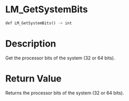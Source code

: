 # LM_GetSystemBits

```rust
def LM_GetSystemBits() -> int
```

# Description

Get the processor bits of the system (32 or 64 bits).

# Return Value

Returns the processor bits of the system (32 or 64 bits).

